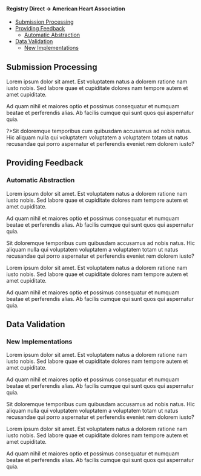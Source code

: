 #### Registry Direct -> American Heart Association
  - [Submission Processing](#submission-processing)
  - [Providing Feedback](#providing-feedback)
    - [Automatic Abstraction](#providing-feedback)
  - [Data Validation](#data-validation)
    - [New Implementations](#new-implementations)

## Submission Processing

Lorem ipsum dolor sit amet. Est voluptatem natus a dolorem ratione nam iusto nobis. Sed labore quae et cupiditate dolores nam tempore autem et amet cupiditate.

Ad quam nihil et maiores optio et possimus consequatur et numquam beatae et perferendis alias. Ab facilis cumque qui sunt quos qui aspernatur quia.

?>Sit doloremque temporibus cum quibusdam accusamus ad nobis natus. Hic aliquam nulla qui voluptatem voluptatem a voluptatem totam ut natus recusandae qui porro aspernatur et perferendis eveniet rem dolorem iusto?

## Providing Feedback

### Automatic Abstraction

Lorem ipsum dolor sit amet. Est voluptatem natus a dolorem ratione nam iusto nobis. Sed labore quae et cupiditate dolores nam tempore autem et amet cupiditate.

Ad quam nihil et maiores optio et possimus consequatur et numquam beatae et perferendis alias. Ab facilis cumque qui sunt quos qui aspernatur quia.

Sit doloremque temporibus cum quibusdam accusamus ad nobis natus. Hic aliquam nulla qui voluptatem voluptatem a voluptatem totam ut natus recusandae qui porro aspernatur et perferendis eveniet rem dolorem iusto?

Lorem ipsum dolor sit amet. Est voluptatem natus a dolorem ratione nam iusto nobis. Sed labore quae et cupiditate dolores nam tempore autem et amet cupiditate.

Ad quam nihil et maiores optio et possimus consequatur et numquam beatae et perferendis alias. Ab facilis cumque qui sunt quos qui aspernatur quia.

## Data Validation

### New Implementations

Lorem ipsum dolor sit amet. Est voluptatem natus a dolorem ratione nam iusto nobis. Sed labore quae et cupiditate dolores nam tempore autem et amet cupiditate.

Ad quam nihil et maiores optio et possimus consequatur et numquam beatae et perferendis alias. Ab facilis cumque qui sunt quos qui aspernatur quia.

Sit doloremque temporibus cum quibusdam accusamus ad nobis natus. Hic aliquam nulla qui voluptatem voluptatem a voluptatem totam ut natus recusandae qui porro aspernatur et perferendis eveniet rem dolorem iusto?

Lorem ipsum dolor sit amet. Est voluptatem natus a dolorem ratione nam iusto nobis. Sed labore quae et cupiditate dolores nam tempore autem et amet cupiditate.

Ad quam nihil et maiores optio et possimus consequatur et numquam beatae et perferendis alias. Ab facilis cumque qui sunt quos qui aspernatur quia.